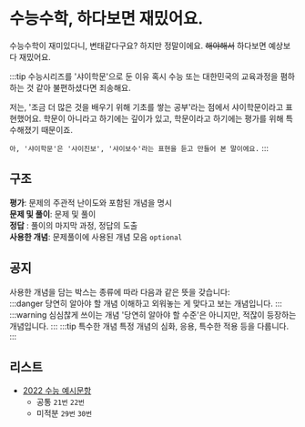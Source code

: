 # 수능수학, 하다보면 재밌어요.

수능수학이 재미있다니, 변태같다구요? 하지만 정말이에요. ~~해야해서~~ 하다보면 예상보다 재밌어요.

:::tip 수능시리즈를 '샤이학문'으로 둔 이유
혹시 수능 또는 대한민국의 교육과정을 폄하하는 것 같아 불편하셨다면 죄송해요.

저는, '조금 더 많은 것을 배우기 위해 기초를 쌓는 공부'라는 점에서 샤이학문이라고 표현했어요.
학문이 아니라고 하기에는 깊이가 있고, 학문이라고 하기에는 평가를 위해 특수해졌기 때문이죠.

`아, '샤이학문'은 '샤이진보', '샤이보수'라는 표현을 듣고 만들어 본 말이에요.`
:::

## 구조
**평가**: 문제의 주관적 난이도와 포함된 개념을 명시  
**문제 및 풀이**: 문제 및 풀이  
**정답** : 풀이의 마지막 과정, 정답의 도출  
**사용한 개념**: 문제풀이에 사용된 개념 모음 `optional`

## 공지
사용한 개념을 담는 박스는 종류에 따라 다음과 같은 뜻을 갖습니다:  
:::danger 당연히 알아야 할 개념
이해하고 외워놓는 게 맞다고 보는 개념입니다.
:::
:::warning 심심찮게 쓰이는 개념
'당연히 알아야 할 수준'은 아니지만, 적잖이 등장하는 개념입니다.
:::
:::tip 특수한 개념
특정 개념의 심화, 응용, 특수한 적용 등을 다룹니다.
:::

## 리스트
- [2022 수능 예시문항](./2022exam.html)
  - 공통 `21번` `22번`
  - 미적분 `29번` `30번`
